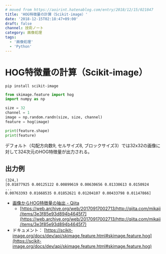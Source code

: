```yaml
---
# moved from https://aoirint.hatenablog.com/entry/2018/12/15/021847
title: 'HOG特徴量の計算（Scikit-image）'
date: '2018-12-15T02:18:47+09:00'
draft: false
channel: 技術ノート
category: 画像処理
tags:
  - '画像処理'
  - 'Python'
---
```

# HOG特徴量の計算（Scikit-image）

```shell
pip install scikit-image
```

```python
from skimage.feature import hog
import numpy as np

size = 32
channel = 1
image = np.random.randn(size, size, channel)
feature = hog(image)

print(feature.shape)
print(feature)
```

デフォルト（勾配方向数9, セルサイズ8, ブロックサイズ3）では32x32の画像に対して324次元のHOG特徴量が出力される。

## 出力例

```plain
(324,)
[0.01877925 0.00125122 0.00899619 0.00630656 0.01330613 0.0150924
...
0.00763393 0.01668535 0.01852621 0.01204107 0.00433798 0.01147866]
```

- [画像からHOG特徴量の抽出 - Qiita](https://qiita.com/mikaji/items/3e3f85e93d894b4645f7)
  - [https://web.archive.org/web/20170917002713/http://qiita.com/mikaji/items/3e3f85e93d894b4645f7](https://web.archive.org/web/20170917002713/http://qiita.com/mikaji/items/3e3f85e93d894b4645f7)
- ドキュメント： [https://scikit-image.org/docs/dev/api/skimage.feature.html#skimage.feature.hog](https://scikit-image.org/docs/dev/api/skimage.feature.html#skimage.feature.hog)
